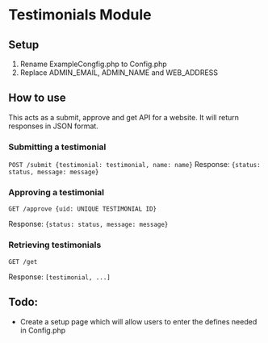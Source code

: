 # Testimonials Module

## Setup

1. Rename ExampleCongfig.php to Config.php
2. Replace ADMIN_EMAIL, ADMIN_NAME and WEB_ADDRESS

## How to use
This acts as a submit, approve and get API for a website.
It will return responses in JSON format.

### Submitting a testimonial
```POST /submit {testimonial: testimonial, name: name}```
Response: 
```{status: status, message: message}```

### Approving a testimonial
```GET /approve {uid: UNIQUE TESTIMONIAL ID}```

Response: 
```{status: status, message: message}```

### Retrieving testimonials
```GET /get```

Response: 
```[testimonial, ...]```

## Todo:

- Create a setup page which will allow users to enter the defines needed in Config.php
